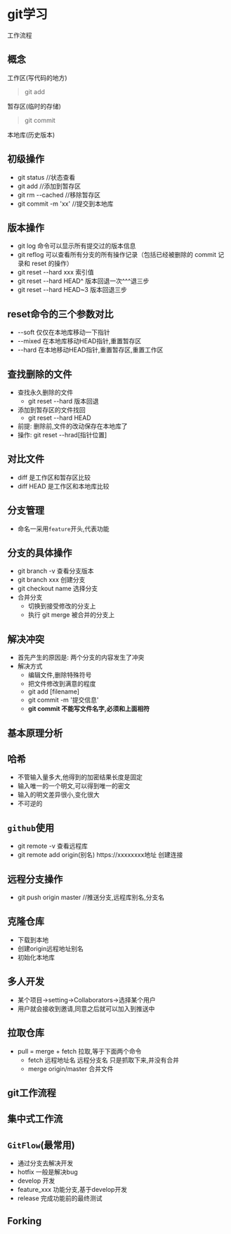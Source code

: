 # git学习

工作流程

## 概念

工作区(写代码的地方)

> git add

暂存区(临时的存储)

> git commit

本地库(历史版本)

## 初级操作

- git status     //状态查看
- git add		//添加到暂存区
- git rm --cached    //移除暂存区
- git commit -m 'xx'	  //提交到本地库

## 版本操作

- git log 命令可以显示所有提交过的版本信息
- git reflog 可以查看所有分支的所有操作记录（包括已经被删除的 commit 记录和 reset 的操作）
- git reset --hard xxx 索引值
- git reset --hard HEAD^ 版本回退一次^^^退三步
- git reset --hard HEAD~3   版本回退三步



## reset命令的三个参数对比 

- --soft        仅仅在本地库移动一下指针
- --mixed     在本地库移动HEAD指针,重置暂存区
- --hard       在本地移动HEAD指针,重置暂存区,重置工作区



## 查找删除的文件

- 查找永久删除的文件
  - git reset --hard 版本回退
- 添加到暂存区的文件找回
  - git reset --hard HEAD
- 前提: 删除前,文件的改动保存在本地库了
- 操作: git reset --hrad[指针位置]



## 对比文件

- diff                       是工作区和暂存区比较
- diff HEAD            是工作区和本地库比较



## 分支管理

- 命名一采用`feature`开头,代表功能

## 分支的具体操作

- git branch -v 查看分支版本
- git branch xxx  创建分支
- git checkout name  选择分支
- 合并分支
  - 切换到接受修改的分支上
  - 执行 git merge 被合并的分支上

## 解决冲突

- 首先产生的原因是: 两个分支的内容发生了冲突
- 解决方式
  - 编辑文件,删除特殊符号
  - 把文件修改到满意的程度
  - git add [filename]
  - git commit -m '提交信息'
  - **git commit 不能写文件名字,必须和上面相符**



## 基本原理分析

## 哈希

- 不管输入量多大,他得到的加密结果长度是固定
- 输入唯一的一个明文,可以得到唯一的密文
- 输入的明文差异很小,变化很大
- 不可逆的



## `github`使用

- git remote -v                        查看远程库
- git remote add origin(别名) https://xxxxxxxx地址              创建连接

## 远程分支操作

- git push origin master   //推送分支,远程库别名,分支名

## 克隆仓库

- 下载到本地
- 创建origin远程地址别名
- 初始化本地库

## 多人开发

- 某个项目->setting->Collaborators->选择某个用户
- 用户就会接收到邀请,同意之后就可以加入到推送中

## 拉取仓库

- pull = merge + fetch             拉取,等于下面两个命令
  - fetch  远程地址名  远程分支名      只是抓取下来,并没有合并
  - merge origin/master    合并文件

## git工作流程

## 集中式工作流

## `GitFlow`(最常用)

- 通过分支去解决开发
- hotfix 一般是解决bug
- develop 开发
- feature_xxx 功能分支,基于develop开发
- release 完成功能前的最终测试

## Forking

